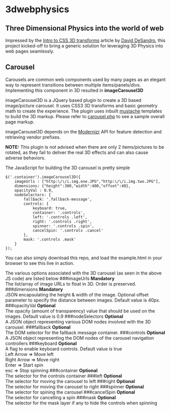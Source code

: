 # 3dwebphysics
## Three Dimensional Physics into the world of web

Impressed by the [Intro to CSS 3D transforms](http://desandro.github.com/3dtransforms/)
article by [David DeSandro](http://desandro.com/), this project kicked-off to 
bring a generic solution for leveraging 3D Physics into web pages seamlessly.

## Carousel
Carousels are common web components used by many pages as an elegant way to represent
transitions between multiple items/panels/divs. Implementing this component in 3D 
resulted in **imageCarousel3D**

imageCarousel3D is a JQuery based plugin to create a 3D based image/picture carousel. It uses 
CSS3 3D transforms and basic geometry math to create the experience. The plugin uses 
inbuilt [mustache](http://mustache.github.com/) templates to build the 3D markup. Please 
refer to [carousel.php](https://github.com/senthilp/3dwebphysics/blob/master/carousel/carousel.php) 
to see a sample overall page markup.

imageCarousel3D depends on the [Modernizr](http://www.modernizr.com) API for feature 
detection and retrieving vendor prefixes.

**NOTE:** This plugin is not advised when there are only 2 items/pictures to be rotated, 
as they fail to deliver the real 3D effects and can also cause adverse behaviors.

The JavaScript for building the 3D carousel is pretty simple
	
	$('.container').imageCarousel3D({
		imageUrls : ["http:\/\/i.img.one.JPG","http:\/\/i.img.two.JPG"],
		dimensions: {"height":300,"width":400,"offset":40},
		opacityVal : 0.9,							
		nodeSelectors: {
			fallback: '.fallback-message',
			controls: {
				keyboard: true,
				container: '.controls',
				left: '.controls .left',
				right: '.controls .right',
				spinner: '.controls .spin',
				cancelSpin: '.controls .cancel'
			},
			mask: '.controls .mask'
		}
	});

You can also simply download this repo, and load the example.html in your browser to see this live in action.

The various options associated with the 3D carousel (as seen in the above JS code) 
are listed below
###imageUrls
**Mandatory**
<br/>
The list/array of image URLs to float in 3D. Order is preserved.
###dimensions
**Mandatory**
<br/>
JSON encapsulating the height & width of the image. Optional offset parameter to 
specify the distance between images. Default value is 40px.
###opacityVal
**Optional**
<br/>
The opacity (amount of transparency) value that should be used on the images. Default 
value is 0.9
###nodeSelectors
**Optional**
<br/>
A JSON object representing various DOM nodes involved with the 3D carousel.
###fallback
**Optional**
<br/>
The DOM selector for the fallback message container.
###controls
**Optional**
<br/>
A JSON object representing the DOM nodes of the carousel navigation controllers
###keyboard
**Optional**
<br/>
A flag to enable keyboard controls. Default value is true <br/>
    Left Arrow => Move left <br/>
    Right Arrow => Move right <br/>
    Enter => Start spin <br/>
    esc => Stop spinning
###container
**Optional**
<br/>
The selector for the controls container
###left
**Optional**
<br/>
The selector for moving the carousel to left
###right
**Optional**
<br/>
The selector for moving the carousel to right
###spinner
**Optional**
<br/>
The selector for spining the carousel
###cancelSpin
**Optional**
<br/>
The selector for cancelling a spin
###mask
**Optional**
<br/>
The selector for the mask layer if any to hide the controls when spinning
